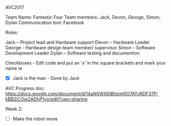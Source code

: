 AVC2017

Team Name: Fantastic Four
Team members: Jack, Devon, George, Simon, Dylan
Communication tool: Facebook

Roles:

Jack – Project lead and Hardware support
Devon – Hardware Leader
George  - Hardware design team member/ supervisor
Simon – Software Development Leader
Dylan – Software testing and documention

Checkboxes - Edit code and put an 'x' in the square brackets and mark your name ie 
- [x] Jack is the man - Done by Jack

AVC Progress doc: https://docs.google.com/document/d/14aNSWX0IBjtzml0O7ATvRDF37P-kBB2iCOw2ADhP1yo/edit?usp=sharing

Week 2:
- [ ] Make the robot move
